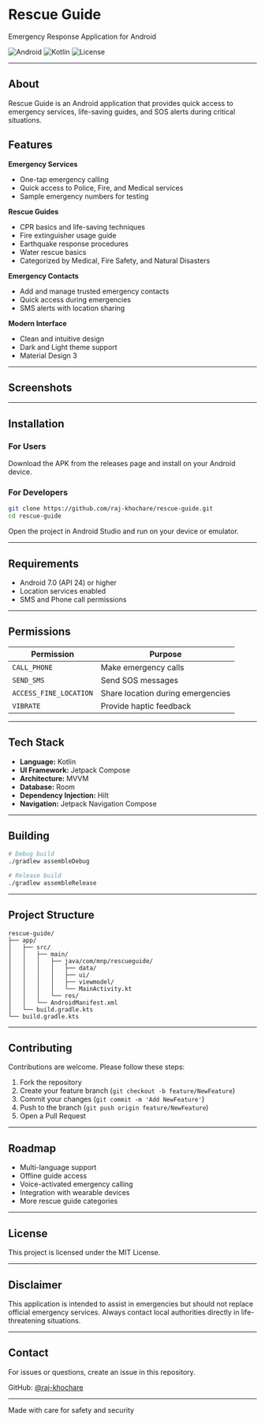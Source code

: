 # Rescue Guide

Emergency Response Application for Android

![Android](https://img.shields.io/badge/Platform-Android-green.svg)
![Kotlin](https://img.shields.io/badge/Language-Kotlin-blue.svg)
![License](https://img.shields.io/badge/License-MIT-yellow.svg)

---

## About

Rescue Guide is an Android application that provides quick access to emergency services, life-saving guides, and SOS alerts during critical situations.

## Features

**Emergency Services**
- One-tap emergency calling
- Quick access to Police, Fire, and Medical services
- Sample emergency numbers for testing

**Rescue Guides**
- CPR basics and life-saving techniques
- Fire extinguisher usage guide
- Earthquake response procedures
- Water rescue basics
- Categorized by Medical, Fire Safety, and Natural Disasters

**Emergency Contacts**
- Add and manage trusted emergency contacts
- Quick access during emergencies
- SMS alerts with location sharing

**Modern Interface**
- Clean and intuitive design
- Dark and Light theme support
- Material Design 3

---

## Screenshots



---

## Installation

### For Users

Download the APK from the releases page and install on your Android device.

### For Developers
```bash
git clone https://github.com/raj-khochare/rescue-guide.git
cd rescue-guide
```

Open the project in Android Studio and run on your device or emulator.

---

## Requirements

- Android 7.0 (API 24) or higher
- Location services enabled
- SMS and Phone call permissions

---

## Permissions

| Permission | Purpose |
|------------|---------|
| `CALL_PHONE` | Make emergency calls |
| `SEND_SMS` | Send SOS messages |
| `ACCESS_FINE_LOCATION` | Share location during emergencies |
| `VIBRATE` | Provide haptic feedback |

---

## Tech Stack

- **Language:** Kotlin
- **UI Framework:** Jetpack Compose
- **Architecture:** MVVM
- **Database:** Room
- **Dependency Injection:** Hilt
- **Navigation:** Jetpack Navigation Compose

---

## Building
```bash
# Debug build
./gradlew assembleDebug

# Release build
./gradlew assembleRelease
```

---

## Project Structure
```
rescue-guide/
├── app/
│   ├── src/
│   │   ├── main/
│   │   │   ├── java/com/mnp/rescueguide/
│   │   │   │   ├── data/
│   │   │   │   ├── ui/
│   │   │   │   ├── viewmodel/
│   │   │   │   └── MainActivity.kt
│   │   │   └── res/
│   │   └── AndroidManifest.xml
│   └── build.gradle.kts
└── build.gradle.kts
```

---

## Contributing

Contributions are welcome. Please follow these steps:

1. Fork the repository
2. Create your feature branch (`git checkout -b feature/NewFeature`)
3. Commit your changes (`git commit -m 'Add NewFeature'`)
4. Push to the branch (`git push origin feature/NewFeature`)
5. Open a Pull Request

---

## Roadmap

- Multi-language support
- Offline guide access
- Voice-activated emergency calling
- Integration with wearable devices
- More rescue guide categories

---

## License

This project is licensed under the MIT License.

---

## Disclaimer

This application is intended to assist in emergencies but should not replace official emergency services. Always contact local authorities directly in life-threatening situations.

---

## Contact

For issues or questions, create an issue in this repository.

GitHub: [@raj-khochare](https://github.com/raj-khochare)

---

Made with care for safety and security
